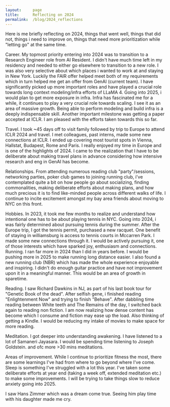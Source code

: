 ```yaml
---
layout:     page
title:      Reflecting on 2024
permalink:  /blog/2024_reflections
---
```


<style type="text/css">
    strong {
        color: #3498db;
        font-weight: 400;
    }
    blockquote {
        padding: 0px 23px;
    }
</style>

Here is me briefly reflecting on 2024, things that went well, things that did not, things i need to improve on, things that need more prioritization while "letting go" at the same time. 

Career. My topmost priority entering into 2024 was to transition to a Research Engineer role from AI Resident. I didn't have much time left in my residency and needed to either go elsewhere to transition to a new role. I was also very selective about which places i wanted to work at and staying in New York. Luckily the FAIR offer helped meet both of my requirements which in turn helped me get an offer from GenAI (current team). I have significantly picked up more important roles and have played a crucial role towards long context modeling/infra efforts of LLaMA 4. Going into 2025, i would plan to get more exposure in infra. Infra has fascinated me for a while, it continues to play a very crucial role towards scaling. I see it as an area of massive growth. Being able to perform modeling and build infra is a deeply indispensable skill. Another important milestone was getting a paper accepted at ICLR. I am pleased with the efforts taken towards this so far. 

Travel. I took ~45 days off to visit family followed by trip to Europe to attend ICLR 2024 and travel. I met colleagues, past interns, made some new connections at ICLR. I ended up covering most tourist spots in Vienna, Hallstat, Budapest, Rome and Paris. I really enjoyed my time in Europe and is one of the highlights of 2024. I came to the realization that I have to be deliberate about making travel plans in advance considering how intensive research and eng in GenAI has become.

Relationships. From attending numerous reading club "party"/sessions, networking parties, poker club games to joining running club, i've contemplated quite a bit on how people go about socializing, finding commonalities, making deliberate efforts about making plans, and how much precious it is to find like-minded people across different walks of life. I continue to incite excitement amongst my bay area friends about moving to NYC on this front.

Hobbies. In 2023, it took me few months to realize and understand how intentional one has to be about playing tennis in NYC. Going into 2024, i was fairly determined about pursuing tennis during the summer. After the Europe trip, I got the tennis permit, purchased a new racquet. One benefit of staying in williamsburg is access to tennis courts in Mccarren Park. I made some new connections through it. I would be actively pursuing it, one of those interests which have sparked joy, enthusiasm and connections. Running. I ran far more in 2024 than I did in years before. I would be pushing more in 2025 to make running long distance easier. I also found a new running club (NBR) which has made the whole experience enjoyable and inspiring. I didn't do enough guitar practice and have not improvement upon it in a meaningful manner. This would be an area of growth in sparetime.

Reading. I saw Richard Dawkins in NJ, as part of his last book tour for "Genetic Book of the dead". After selfish gene, i finished reading "Enlightenment Now" and trying to finish "Behave". After dabbling time reading between White teeth and The Remains of the day, I switched back again to reading non fiction. I am now realizing how dense content has become which I consume and fiction may ease up the load. Also thinking of getting a Kindle. I would be reducing my intake of movies to make space for more reading.

Meditation. I got deeper into understanding awakening. I have listened to a lot of Samaneri Jayasara. I would be spending time listening to Joseph Goldstein. and ofc more >30 mins meditations.

Areas of improvement. While I continue to prioritize fitness the most, there are some learnings I've had from where to go beyond where I've come. Sleep is something I've struggled with a lot this year. I've taken some deliberate efforts at year end (taking a week off, extended meditation etc.) to make some improvements. I will be trying to take things slow to reduce anxiety going into 2025.

I saw Hans Zimmer which was a dream come true. Seeing him play time with his daughter made me cry.

